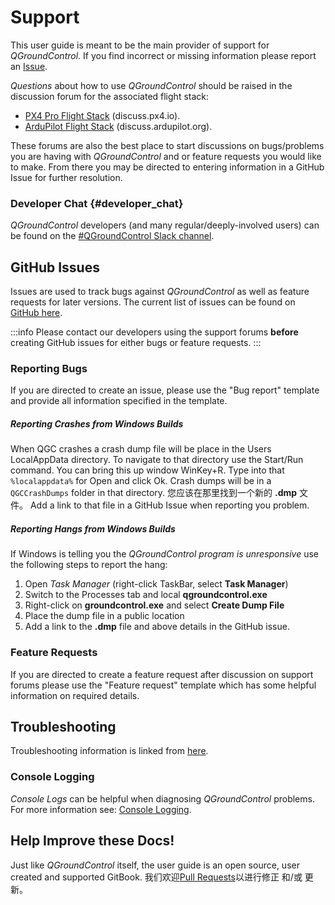 # Support

This user guide is meant to be the main provider of support for _QGroundControl_.
If you find incorrect or missing information please report an [Issue](https://github.com/mavlink/qgc-user-guide/issues).

_Questions_ about how to use _QGroundControl_ should be raised in the discussion forum for the associated flight stack:

- [PX4 Pro Flight Stack](http://discuss.px4.io/c/qgroundcontrol/qgroundcontrol-usage) (discuss.px4.io).
- [ArduPilot Flight Stack](http://discuss.ardupilot.org/c/ground-control-software/qgroundcontrol) (discuss.ardupilot.org).

These forums are also the best place to start discussions on bugs/problems you are having with _QGroundControl_ and or feature requests you would like to make. From there you may be directed to entering information in a GitHub Issue for further resolution.

### Developer Chat {#developer_chat}

_QGroundControl_ developers (and many regular/deeply-involved users) can be found on the [#QGroundControl Slack channel](https://px4.slack.com/).

## GitHub Issues

Issues are used to track bugs against _QGroundControl_ as well as feature requests for later versions. The current list of issues can be found on [GitHub here](https://github.com/mavlink/qgroundcontrol/issues).

:::info
Please contact our developers using the support forums **before** creating GitHub issues for either bugs or feature requests.
:::

### Reporting Bugs

If you are directed to create an issue, please use the "Bug report" template and provide all information specified in the template.

##### Reporting Crashes from Windows Builds

When QGC crashes a crash dump file will be place in the Users LocalAppData directory. To navigate to that directory use the Start/Run command. You can bring this up window WinKey+R. Type into that `%localappdata%` for Open and click Ok. Crash dumps will be in a `QGCCrashDumps` folder in that directory. 您应该在那里找到一个新的 **.dmp** 文件。 Add a link to that file in a GitHub Issue when reporting you problem.

##### Reporting Hangs from Windows Builds

If Windows is telling you the _QGroundControl program is unresponsive_ use the following steps to report the hang:

1. Open _Task Manager_ (right-click TaskBar, select **Task Manager**)
2. Switch to the Processes tab and local **qgroundcontrol.exe**
3. Right-click on **groundcontrol.exe** and select **Create Dump File**
4. Place the dump file in a public location
5. Add a link to the **.dmp** file and above details in the GitHub issue.

### Feature Requests

If you are directed to create a feature request after discussion on support forums please use the "Feature request" template which has some helpful information on required details.

## Troubleshooting

Troubleshooting information is linked from [here](../troubleshooting/index.md).

### Console Logging

_Console Logs_ can be helpful when diagnosing _QGroundControl_ problems. For more information see: [Console Logging](../settings_view/console_logging.md).

## Help Improve these Docs!

Just like _QGroundControl_ itself, the user guide is an open source, user created and supported GitBook. 我们欢迎[Pull Requests](https://github.com/mavlink/qgc-user-guide/pulls)以进行修正 和/或 更新。
